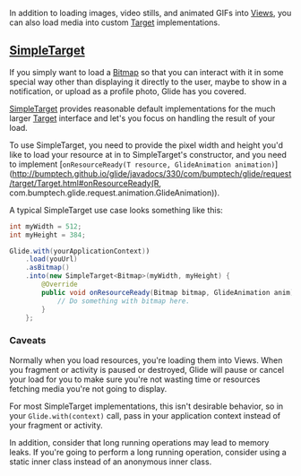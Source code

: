 In addition to loading images, video stills, and animated GIFs into [Views](http://developer.android.com/reference/android/view/View.html), you can also load media into custom [Target](http://bumptech.github.io/glide/javadocs/330/com/bumptech/glide/request/target/Target.html) implementations.

## [SimpleTarget](http://bumptech.github.io/glide/javadocs/330/com/bumptech/glide/request/target/SimpleTarget.html)

If you simply want to load a [Bitmap](http://developer.android.com/reference/android/graphics/Bitmap.html) so that you can interact with it in some special way other than displaying it directly to the user, maybe to show in a notification, or upload as a profile photo, Glide has you covered. 

[SimpleTarget](http://bumptech.github.io/glide/javadocs/330/com/bumptech/glide/request/target/SimpleTarget.html) provides reasonable default implementations for the much larger [Target](http://bumptech.github.io/glide/javadocs/330/com/bumptech/glide/request/target/Target.html) interface and let's you focus on handling the result of your load.

To use SimpleTarget, you need to provide the pixel width and height you'd like to load your resource at in to SimpleTarget's constructor, and you need to implement [``onResourceReady(T resource, GlideAnimation animation)``](http://bumptech.github.io/glide/javadocs/330/com/bumptech/glide/request/target/Target.html#onResourceReady(R, com.bumptech.glide.request.animation.GlideAnimation)). 

A typical SimpleTarget use case looks something like this:

```java
int myWidth = 512;
int myHeight = 384;

Glide.with(yourApplicationContext))
    .load(youUrl)
    .asBitmap()
    .into(new SimpleTarget<Bitmap>(myWidth, myHeight) {
        @Override
        public void onResourceReady(Bitmap bitmap, GlideAnimation anim) {
            // Do something with bitmap here.
        }
    };
```

### Caveats
Normally when you load resources, you're loading them into Views. When you fragment or activity is paused or destroyed, Glide will pause or cancel your load for you to make sure you're not wasting time or resources fetching media you're not going to display. 

For most SimpleTarget implementations, this isn't desirable behavior, so in your ``Glide.with(context)`` call, pass in your application context instead of your fragment or activity. 

In addition, consider that long running operations may lead to memory leaks. If you're going to perform a long running operation, consider using a static inner class instead of an anonymous inner class.
       

